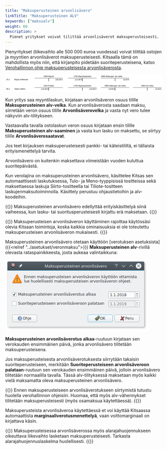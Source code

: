 ```yaml
---
title: "Maksuperusteinen arvonlisävero"
linkTitle: "Maksuperusteinen ALV"
keywords: ["maksualv"]
weight: 60
description: >
  Pienet yritykset voivat tilittää arvonlisäverot maksuperusteisesti.
---
```


Pienyritykset (liikevaihto alle 500 000 euroa vuodessa) voivat tilittää ostojen ja myyntien arvonlisäverot maksuperusteisesti. Kitsaalla tämä on mahdollista myös niin, että kirjanpito pidetään suoriteperusteisena, katso [Verohallinnon ohje maksuperusteisesta arvonlisäverosta](https://www.vero.fi/yritykset-ja-yhteisot/tietoa-yritysverotuksesta/arvonlisaverotus/pienyritykset_voivat_tilittaa_arvonlisa/).

![](/img/fi/alv/maksuperusteinen.png)

Kun yritys saa myyntilaskun, kirjataan arvonlisäveron osuus tilille **Maksuperusteinen alv-velka**. Kun arvonlisäverosta saadaan maksu, siirretään veron osuus tilille **Arvonlisäverovelka** ja vasta nyt vero tulee näkyviin alv-tilitykseen.

Vastaavalla tavalla ostolaskun veron osuus kirjataan ensin tilille **Maksuperusteinen alv-saaminen** ja vasta kun lasku on maksettu, se siirtyy tilille **Arvonlisäverosaatavat**.

Jos teet kirjauksen maksuperusteisesti pankki- tai käteistililtä, ei tällaista erityismenettelyä tarvita.

Arvonlisävero on kuitenkin maksettava viimeistään vuoden kuluttua suoritepäivästä.

Kun verolajina on maksuperusteinen arvonlisävero, käsittelee Kitsas sen automaattisesti laskutuksessa, Tulo- ja Meno-tyyppisissä tositteissa sekä maksettaessa laskuja Siirto-tositteella tai Tiliote-tositteen laskujenmaksutoiminnolla. Käsittely perustuu ohjaustietoihin ja alv-koodeihin.

{{<alert title="Älä kirjaa käsin maksuperusteisen arvonlisäveron eriä" color="danger">}}
Maksuperusteinen arvonlisävero edellyttää erityiskäsittelyä siinä vaiheessa, kun lasku- tai suoritusperusteisesti kirjattu erä maksetaan.
{{</alert>}}

{{<alert title="Ei kaikkia toimintoja">}}
Maksuperusteisen arvonlisäveron käyttäminen rajoittaa käytössäsi olevia Kitsaan toimintoja, koska kaikkia ominaisuuksia ei ole toteutettu maksuperusteisen arvonlisäveron mukaisesti.
{{</alert>}}

Maksuperusteinen arvonlisävero otetaan käyttöön [verotuksen asetuksista]({{<relref "../asetukset/veronmaksu">}}) **Maksuperusteinen alv**-rivillä olevasta rataspainikkeesta, josta aukeaa valintaikkuna:

![](/img/fi/alv/malvikkuna.png)

**Maksuperusteinen arvonlisäverotus alkaa**-ruutuun kirjataan sen verokauden ensimmäinen päivä, jonka arvonlisävero tilitetään maksuperusteisena.

Jos maksuperusteisesta arvonlisäverotuksesta siirrytään takaisin suoriteperusteiseen, merkitään **Suoriteperusteiseen arvonlisäveroon palataan**-ruutuun sen verokauden ensimmäinen päivä, jolloin arvonlisävero tilitetään normaalilla tavalla. Tässä alv-tilityksessä maksetaan myös kaikki vielä maksamatta oleva maksuperusteinen arvonlisävero.

{{<alert title="Tutustu huolella verohallinnon ohjeisiin" color="danger">}}
Ennen maksuperusteiseen arvonlisäverotukseen siirtymistä tutustu huolella verohallinnon ohjeisiin. Huomaa, että myös alv-vähennykset tilitetään maksuperusteisesti (myös osamaksua käytettäessä).
{{</alert>}}

Maksuperusteista arvonlisäveroa käytettäessä et voi käyttää Kitsaassa automaattista **marginaaliverotusmenettelyä**, vaan voittomarginaali on kirjattava käsin.

{{<alert title="Alarajahuojennuslaskelman tarkastaminen" color="danger">}}
Maksuperusteisessa arvonlisäverossa myös alarajahuojennukseen oikeuttava liikevaihto lasketaan maksuperusteisesti. Tarkasta alarajahuojennuslaskelma huolellisesti.
{{</alert>}}
